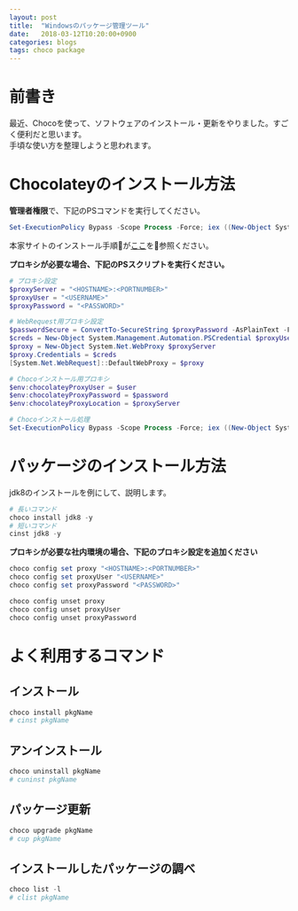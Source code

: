 ```yaml
---
layout: post
title:  "Windowsのパッケージ管理ツール"
date:   2018-03-12T10:20:00+0900
categories: blogs
tags: choco package
---
```


# 前書き

最近、Chocoを使って、ソフトウェアのインストール・更新をやりました。すごく便利だと思います。  
手頃な使い方を整理しようと思われます。

# Chocolateyのインストール方法

**管理者権限**で、下記のPSコマンドを実行してください。

```powershell
Set-ExecutionPolicy Bypass -Scope Process -Force; iex ((New-Object System.Net.WebClient).DownloadString('https://chocolatey.org/install.ps1'))
```

本家サイトのインストール手順が[ここ](https://chocolatey.org/install)を参照ください。

**プロキシが必要な場合、下記のPSスクリプトを実行ください。**
```powershell
# プロキシ設定
$proxyServer = "<HOSTNAME>:<PORTNUMBER>"
$proxyUser = "<USERNAME>"
$proxyPassword = "<PASSWORD>"

# WebRequest用プロキシ設定
$passwordSecure = ConvertTo-SecureString $proxyPassword -AsPlainText -Force
$creds = New-Object System.Management.Automation.PSCredential $proxyUser, $passwordSecure
$proxy = New-Object System.Net.WebProxy $proxyServer
$proxy.Credentials = $creds
[System.Net.WebRequest]::DefaultWebProxy = $proxy

# Chocoインストール用プロキシ
$env:chocolateyProxyUser = $user
$env:chocolateyProxyPassword = $password
$env:chocolateyProxyLocation = $proxyServer

# Chocoインストール処理
Set-ExecutionPolicy Bypass -Scope Process -Force; iex ((New-Object System.Net.WebClient).DownloadString('https://chocolatey.org/install.ps1'))
```
# パッケージのインストール方法

jdk8のインストールを例にして、説明します。

```powershell
# 長いコマンド
choco install jdk8 -y
# 短いコマンド
cinst jdk8 -y
```

**プロキシが必要な社内環境の場合、下記のプロキシ設定を追加ください**

```powershell
choco config set proxy "<HOSTNAME>:<PORTNUMBER>"
choco config set proxyUser "<USERNAME>"
choco config set proxyPassword "<PASSWORD>"
```

```powershell
choco config unset proxy
choco config unset proxyUser
choco config unset proxyPassword
```

# よく利用するコマンド

## インストール  

```powershell
choco install pkgName
# cinst pkgName
```

## アンインストール  

```powershell
choco uninstall pkgName
# cuninst pkgName
```

## パッケージ更新

```powershell
choco upgrade pkgName
# cup pkgName
```

## インストールしたパッケージの調べ  

```powershell
choco list -l
# clist pkgName
```
